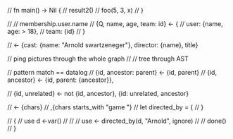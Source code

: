 // fn main() -> Nil {
//     result2()
//     foo(5, 3, x)
// }

// // membership.user.name
// {Q, name, age, team: id} <- {
//     user: {name, age: > 18},
//     team: {id}
// }

//  <- {cast: {name: "Arnold swartzeneger"}, director: {name}, title}

// ping pictures through the whole graph
// // tree through AST

// pattern match == datalog
// {id, ancestor: parent} <- {id, parent}
// {id, ancestor} <- {id, parent: {ancestor}},

// {id, unrelated} <- not {id, ancestor}, {id: unrelated, ancestor}

// <- {chars}
//   ,{chars starts_with "game "}
//     let directed_by = {
//     }

// {
//     use d <-var()
//     //
//     use <- directed_by(d, "Arnold", ignore)
//     // done()
// }
